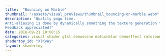 ```yaml
---
title:  "Bouncing on Marble"
thumbnail: "/assets/visual_previews/thumbnail_bouncing-on-marble.webm"
description: "Quality pogo time.
Anti-aliasing is done by dynamically smoothing the texture generation function, so it's not 100% perfect, but screen-space sampling may be added later.
Feedback appreciated!"
date: 2018-09-21 18:08:15
categories: visual shader glsl demoscene motionblur demoeffect rotozoomer bouncing chromaticabberation pogo
shadertoy_id: "XlKyWy" 
layout: shadertoy
---
```

